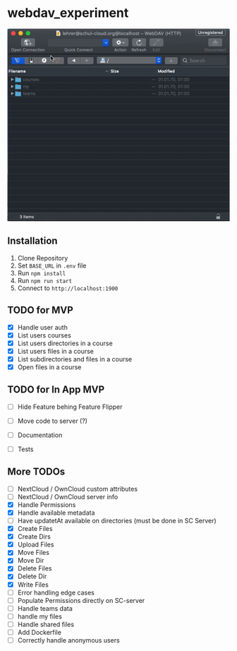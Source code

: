 # webdav_experiment

![Demo](demo.gif)

## Installation
1. Clone Repository
1. Set `BASE_URL` in `.env` file
1. Run `npm install`
1. Run `npm run start`
1. Connect to `http://localhost:1900`

## TODO for MVP
- [x] Handle user auth
- [x] List users courses
- [x] List users directories in a course
- [x] List users files in a course
- [x] List subdirectories and files in a course
- [x] Open files in a course

## TODO for In App MVP

- [ ] Hide Feature behing Feature Flipper
- [ ] Move code to server (?)
- [ ] Documentation 
- [ ] Tests 


## More TODOs
- [ ] NextCloud / OwnCloud custom attributes
- [ ] NextCloud / OwnCloud server info
- [X] Handle Permissions
- [x] Handle available metadata
- [ ] Have updatetAt available on directories (must be done in SC Server)
- [X] Create Files
- [X] Create Dirs
- [x] Upload Files
- [x] Move Files 
- [x] Move Dir 
- [X] Delete Files
- [X] Delete Dir
- [x] Write Files
- [ ] Error handling edge cases
- [ ] Populate Permissions directly on SC-server
- [ ] Handle teams data
- [ ] handle my files
- [ ] Handle shared files
- [ ] Add Dockerfile
- [ ] Correctly handle anonymous users

